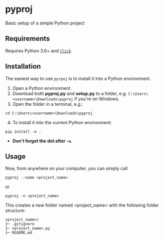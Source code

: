 # pyproj
Basic setup of a simple Python project

## Requirements
Requires Python 3.6+ and [`Click`](https://click.palletsprojects.com/en/7.x/)

## Installation
The easiest way to use `pyrpoj` is to install it into a Python environment. 
1. Open a Python environment.
2. Download both **pyproj.py** and **setup.py** to a folder, e.g. `C:\Users\<username>\Downloads\pyproj` if you're on Windows.
3. Open the folder in a terminal, e.g.:
```
cd C:\Users\<username>\Downloads\pyproj
```
4. To install it into the current Python environment:
```
pip install -e .
```
  * **Don't forget the dot after `-e`**.

## Usage
Now, from anywhere on your computer, you can simply call
```
pyproj --name <project_name>
```
or
```
pyproj -n <project_name>
```

This creates a new folder named <project_name> with the following folder structure:
```
<project_name>/
├─ .gitignore
├─ <project_name>.py
├─ README.md
```
